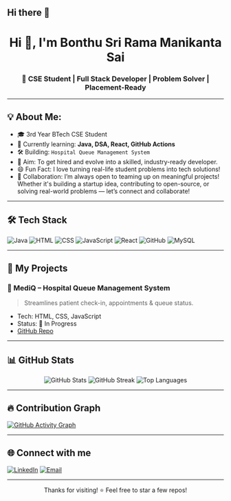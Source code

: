 ## Hi there 👋
<h1 align="center">Hi 👋, I'm Bonthu Sri Rama Manikanta Sai</h1>
<h3 align="center">🚀 CSE Student | Full Stack Developer | Problem Solver | Placement-Ready</h3>

---

## 💡 About Me:
- 🎓 3rd Year BTech CSE Student
- 🌱 Currently learning: **Java, DSA, React, GitHub Actions**
- 🛠️ Building: `Hospital Queue Management System`
- 🔭 Aim: To get hired and evolve into a skilled, industry-ready developer.
- 😄 Fun Fact: I love turning real-life student problems into tech solutions!
- 🤝 Collaboration: I’m always open to teaming up on meaningful projects! Whether it's building a startup idea, contributing to open-source, or solving real-world problems — let’s connect and collaborate!



---

## 🛠️ Tech Stack
![Java](https://img.shields.io/badge/Java-ED8B00?style=flat-square&logo=java&logoColor=white)
![HTML](https://img.shields.io/badge/HTML5-e34c26?style=flat-square&logo=html5&logoColor=white)
![CSS](https://img.shields.io/badge/CSS3-1572B6?style=flat-square&logo=css3&logoColor=white)
![JavaScript](https://img.shields.io/badge/JavaScript-f0db4f?style=flat-square&logo=javascript&logoColor=black)
![React](https://img.shields.io/badge/React-20232a?style=flat-square&logo=react&logoColor=61dafb)
![GitHub](https://img.shields.io/badge/GitHub-100000?style=flat-square&logo=github&logoColor=white)
![MySQL](https://img.shields.io/badge/MySQL-00758F?style=flat-square&logo=mysql&logoColor=white)

---

## 💼 My Projects

### 🏥 MediQ – Hospital Queue Management System
> Streamlines patient check-in, appointments & queue status.
- Tech: HTML, CSS, JavaScript
- Status: 🚧 In Progress
- [GitHub Repo](https://github.com/your-repo)


---

## 📊 GitHub Stats

<p align="center">
  <img src="https://github-readme-stats.vercel.app/api?username=23A91A0578&show_icons=true&theme=tokyonight" alt="GitHub Stats"/>
  <img src="https://github-readme-streak-stats.herokuapp.com?user=23A91A0578&theme=tokyonight" alt="GitHub Streak"/>
  <img src="https://github-readme-stats.vercel.app/api/top-langs/?username=23A91A0578&layout=compact&theme=tokyonight" alt="Top Languages"/>
</p>

---

## 🔥 Contribution Graph
[![GitHub Activity Graph](https://github-readme-activity-graph.vercel.app/graph?username=23A91A0578&theme=tokyo-night)](https://github.com/ashutosh00710/github-readme-activity-graph)

---

## 🌐 Connect with me

[![LinkedIn](https://img.shields.io/badge/LinkedIn-blue?style=flat-square&logo=linkedin&logoColor=white)](https://www.linkedin.com/in/sriram-bonthu-207213355)
[![Email](https://img.shields.io/badge/Email-D14836?style=flat-square&logo=gmail&logoColor=white)](mailto:srirambonthu767@gmail.com)

---

<p align="center">Thanks for visiting! ⭐ Feel free to star a few repos!</p>

<!--
**23A91A0578/23A91A0578** is a ✨ _special_ ✨ repository because its `README.md` (this file) appears on your GitHub profile.

Here are some ideas to get you started:

- 🔭 I’m currently working on ...
- 🌱 I’m currently learning ...
- 👯 I’m looking to collaborate on ...
- 🤔 I’m looking for help with ...
- 💬 Ask me about ...
- 📫 How to reach me: ...
- 😄 Pronouns: ...
- ⚡ Fun fact: ...
-->
